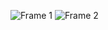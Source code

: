 ![Frame 1](https://user-images.githubusercontent.com/86972559/191640104-5e57a92f-d88c-46bb-8be5-1ed5a69a3316.png)
![Frame 2](https://user-images.githubusercontent.com/86972559/191640112-cf0534bd-1f78-409d-b26e-def8581ac3ef.png)

